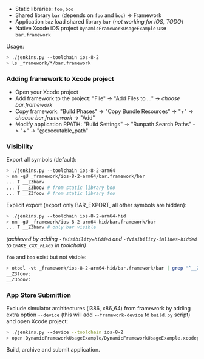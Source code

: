 * Static libraries: `foo`, `boo`
* Shared library `bar` (depends on `foo` and `boo`) -> Framework
* Application `baz` load shared library `bar` (*not working for iOS, TODO*)
* Native Xcode iOS project `DynamicFrameworkUsageExample` use `bar.framework`

Usage:
```bash
> ./jenkins.py --toolchain ios-8-2
> ls _framework/*/bar.framework
```

### Adding framework to Xcode project

* Open your Xcode project
* Add framework to the project: "File" -> "Add Files to ..." -> *choose bar.framework*
* Copy framework: "Build Phases" -> "Copy Bundle Resources" -> "+" -> *choose bar.framework* -> "Add"
* Modify application RPATH: "Build Settings" -> "Runpath Search Paths" -> "+" -> "@executable_path"

### Visibility

Export all symbols (default):

```bash
> ./jenkins.py --toolchain ios-8-2-arm64
> nm -gU _framework/ios-8-2-arm64/bar.framework/bar
... T __Z3barv
... T __Z3boov # from static library boo
... T __Z3foov # from static library foo
```

Explicit export (export only BAR_EXPORT, all other symbols are hidden):

```bash
> ./jenkins.py --toolchain ios-8-2-arm64-hid
> nm -gU _framework/ios-8-2-arm64-hid/bar.framework/bar
... T __Z3barv # only bar visible
```

*(achieved by adding `-fvisibility=hidded` and `-fvisibility-inlines-hidded` to `CMAKE_CXX_FLAGS` in toolchain)*

`foo` and `boo` exist but not visible:
```bash
> otool -vt _framework/ios-8-2-arm64-hid/bar.framework/bar | grep "^__Z3\(foo\|boo\)"
__Z3foov:
__Z3boov:
```

### App Store Submittion

Exclude simulator architectures (i386, x86_64) from framework by adding extra option `--device` (this will add `--framework-device` to `build.py` script) and open Xcode project:

```bash
> ./jenkins.py --device --toolchain ios-8-2
> open DynamicFrameworkUsageExample/DynamicFrameworkUsageExample.xcodeproj
```

Build, archive and submit application.

